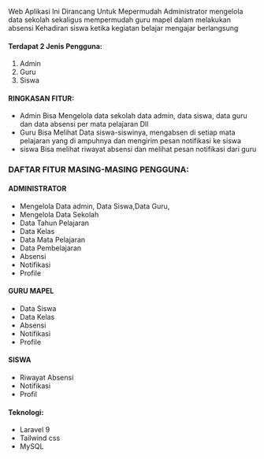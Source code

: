 Web Aplikasi Ini Dirancang Untuk Mepermudah Administrator mengelola data sekolah sekaligus mempermudah guru mapel dalam melakukan absensi Kehadiran siswa ketika kegiatan belajar mengajar berlangsung

#### Terdapat 2 Jenis Pengguna:

1. Admin
2. Guru
3. Siswa

#### **RINGKASAN FITUR:**

- Admin Bisa Mengelola data sekolah data admin, data siswa, data guru dan data absensi per mata pelajaran Dll
- Guru Bisa Melihat Data siswa-siswinya, mengabsen di setiap mata pelajaran yang di ampuhnya dan mengirim pesan notifikasi ke siswa
- siswa Bisa melihat riwayat absensi dan melihat pesan notifikasi dari guru

### **DAFTAR FITUR MASING-MASING PENGGUNA:**

#### ADMINISTRATOR

- Mengelola Data admin, Data Siswa,Data Guru,
- Mengelola Data Sekolah
- Data Tahun Pelajaran
- Data Kelas
- Data Mata Pelajaran
- Data Pembelajaran
- Absensi
- Notifikasi
- Profile

#### GURU MAPEL

- Data Siswa
- Data Kelas
- Absensi
- Notifikasi
- Profile

#### SISWA

- Riwayat Absensi
- Notifikasi
- Profil

#### Teknologi:

- Laravel 9
- Tailwind css
- MySQL
